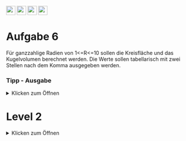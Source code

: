 <a href="https://github.com/hshf1/VorlesungC/discussions/categories/02_übungsaufgaben"><img src="https://img.shields.io/badge/Aufgaben-Q%26A-informational?logo=c" height="25"/></a>
<a href="https://github.com/hshf1/VorlesungC/discussions"><img src="https://img.shields.io/badge/Allgemein-Q%26A-informational?logo=github" height="25"/></a>
<a href="https://github.com/hshf1/VorlesungC/discussions/categories/05_umfragen"><img src="https://img.shields.io/badge/Aufgabe_bewerten-informational?logo=c" height="25"/></a>
<a href="https://moodle.hs-hannover.de/course/view.php?id=20754"><img src="https://img.shields.io/badge/LearnerLab-orange?logo=c" height="25"/></a>

# Aufgabe 6

Für ganzzahlige Radien von 1<=R<=10 sollen die Kreisfläche und das Kugelvolumen berechnet werden.
Die Werte sollen tabellarisch mit zwei Stellen nach dem Komma ausgegeben werden.


### Tipp - Ausgabe
<details>
<summary>Klicken zum Öffnen</summary>

Benutzen Sie den Zeilenverschub nach jeder Erhöhung, um nicht alle Werte in einer Zeile zu haben.
```printf()``` kann auch in einer Schleife aufgerufen werden!

</details>


# Level 2
<details>
<summary>Klicken zum Öffnen</summary>
  WS 14
  
  Im Mathematik-Lehrbuch für die vierten Klassen an niedersächsischen Grundschulen ist folgende Zahlenfolge aufgeführt, die durch Ihr C-Programm mit geeigneten arithmetischen Operationen (Multiplikation, Subtraktion) bis zur 12. Zahl vervollständigt werden soll:
  
  13 | 5 | 15 | 7 | 21 | … … … … … … | 247
  
Geben Sie das vollständige Listing Ihres Programms an. Lösen Sie dazu folgende Teilaufgaben:
  
a) Entwickeln Sie einen Algorithmus, mit dem die angegebene Zahlenfolge erzeugt und ausgegeben wird. Erstellen Sie hierzu ein Struktogramm.
    
b) Setzen Sie in Ihrem Hauptprogramm den Algorithmus aus Teilaufgabe a) um.
